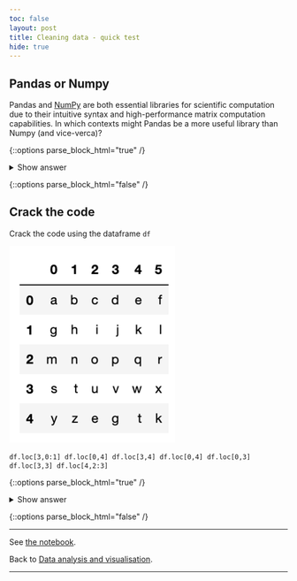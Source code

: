 ```yaml
---
toc: false
layout: post
title: Cleaning data - quick test
hide: true
---
```


## Pandas or Numpy

Pandas and [NumPy](https://numpy.org/) are both essential libraries for scientific computation due to their intuitive syntax and high-performance matrix computation capabilities. In which contexts might Pandas be a more useful library than Numpy (and vice-verca)?


{::options parse_block_html="true" /}
<details>
  <summary markdown="span">Show answer</summary>

- The Pandas module works well with tabular data. Pandas provides 2d table object called DataFrame.
- The NumPy module works well with numerical data. NumPy provides a multi-dimensional array, well suited to matrix operations.
- If memory is a limiting factor, NumPy typically consumes less memory than Pandas.

</details>

{::options parse_block_html="false" /}

## Crack the code

Crack the code using the dataframe `df` 

<img src="../images/alphabet.png"  class="plain" width="300"/>

```
df.loc[3,0:1] df.loc[0,4] df.loc[3,4] df.loc[0,4] df.loc[0,3]
df.loc[3,3] df.loc[4,2:3]
```

{::options parse_block_html="true" /}
<details>
  <summary markdown="span">Show answer</summary>

Mmm, tasty tasty "stewed veg".

</details>

{::options parse_block_html="false" /}

---

See [the notebook](https://nu-cem.github.io/CompPhys/2021/08/02/Cleaning-Data.html).

Back to [Data analysis and visualisation](https://nu-cem.github.io/CompPhys/2021/08/02/Data_analysis.html).

---
